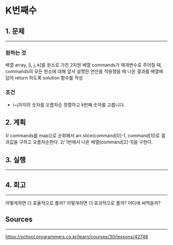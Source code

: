 # K번째수
## 1. 문제
***
### 원하는 것
배열 array, [i, j, k]를 원소로 가진 2차원 배열 commands가 매개변수로 주어질 때, commands의 모든 원소에 대해 앞서 설명한 연산을 적용했을 때 나온 결과를 배열에 담아 return 하도록 solution 함수를 작성

### 조건
* i~j까지의 숫자를 오름차순 정렬하고 k번째 숫자를 고릅니다.

## 2. 계획
1/ commands를 map으로 순회해서 arr.slice(command[0]-1, command[1])로 결과값을 구하고 오름차순한다.
2/ 1번에서 나온 배열[command[2]-1]을 구한다.

## 3. 실행
***
## 4. 회고
***
어떻게하면 더 효율적으로 풀까?
어떻게하면 더 효과적으로 풀까?
어디에 써먹을까?

## Sources
***
https://school.programmers.co.kr/learn/courses/30/lessons/42748

